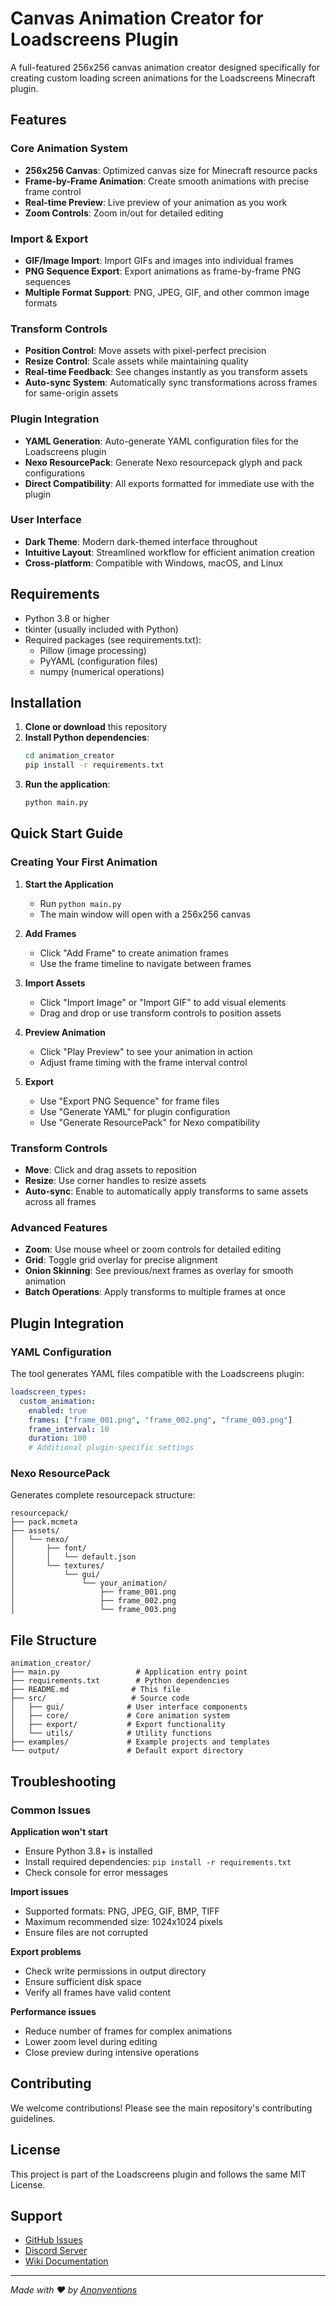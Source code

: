 # Canvas Animation Creator for Loadscreens Plugin

A full-featured 256x256 canvas animation creator designed specifically for creating custom loading screen animations for the Loadscreens Minecraft plugin.

## Features

### Core Animation System
- **256x256 Canvas**: Optimized canvas size for Minecraft resource packs
- **Frame-by-Frame Animation**: Create smooth animations with precise frame control
- **Real-time Preview**: Live preview of your animation as you work
- **Zoom Controls**: Zoom in/out for detailed editing

### Import & Export
- **GIF/Image Import**: Import GIFs and images into individual frames
- **PNG Sequence Export**: Export animations as frame-by-frame PNG sequences
- **Multiple Format Support**: PNG, JPEG, GIF, and other common image formats

### Transform Controls
- **Position Control**: Move assets with pixel-perfect precision
- **Resize Control**: Scale assets while maintaining quality
- **Real-time Feedback**: See changes instantly as you transform assets
- **Auto-sync System**: Automatically sync transformations across frames for same-origin assets

### Plugin Integration
- **YAML Generation**: Auto-generate YAML configuration files for the Loadscreens plugin
- **Nexo ResourcePack**: Generate Nexo resourcepack glyph and pack configurations
- **Direct Compatibility**: All exports formatted for immediate use with the plugin

### User Interface
- **Dark Theme**: Modern dark-themed interface throughout
- **Intuitive Layout**: Streamlined workflow for efficient animation creation
- **Cross-platform**: Compatible with Windows, macOS, and Linux

## Requirements

- Python 3.8 or higher
- tkinter (usually included with Python)
- Required packages (see requirements.txt):
  - Pillow (image processing)
  - PyYAML (configuration files)
  - numpy (numerical operations)

## Installation

1. **Clone or download** this repository
2. **Install Python dependencies**:
   ```bash
   cd animation_creator
   pip install -r requirements.txt
   ```
3. **Run the application**:
   ```bash
   python main.py
   ```

## Quick Start Guide

### Creating Your First Animation

1. **Start the Application**
   - Run `python main.py`
   - The main window will open with a 256x256 canvas

2. **Add Frames**
   - Click "Add Frame" to create animation frames
   - Use the frame timeline to navigate between frames

3. **Import Assets**
   - Click "Import Image" or "Import GIF" to add visual elements
   - Drag and drop or use transform controls to position assets

4. **Preview Animation**
   - Click "Play Preview" to see your animation in action
   - Adjust frame timing with the frame interval control

5. **Export**
   - Use "Export PNG Sequence" for frame files
   - Use "Generate YAML" for plugin configuration
   - Use "Generate ResourcePack" for Nexo compatibility

### Transform Controls

- **Move**: Click and drag assets to reposition
- **Resize**: Use corner handles to resize assets
- **Auto-sync**: Enable to automatically apply transforms to same assets across all frames

### Advanced Features

- **Zoom**: Use mouse wheel or zoom controls for detailed editing
- **Grid**: Toggle grid overlay for precise alignment
- **Onion Skinning**: See previous/next frames as overlay for smooth animation
- **Batch Operations**: Apply transforms to multiple frames at once

## Plugin Integration

### YAML Configuration

The tool generates YAML files compatible with the Loadscreens plugin:

```yaml
loadscreen_types:
  custom_animation:
    enabled: true
    frames: ["frame_001.png", "frame_002.png", "frame_003.png"]
    frame_interval: 10
    duration: 100
    # Additional plugin-specific settings
```

### Nexo ResourcePack

Generates complete resourcepack structure:
```
resourcepack/
├── pack.mcmeta
├── assets/
│   └── nexo/
│       ├── font/
│       │   └── default.json
│       └── textures/
│           └── gui/
│               └── your_animation/
│                   ├── frame_001.png
│                   ├── frame_002.png
│                   └── frame_003.png
```

## File Structure

```
animation_creator/
├── main.py                 # Application entry point
├── requirements.txt        # Python dependencies
├── README.md              # This file
├── src/                   # Source code
│   ├── gui/              # User interface components
│   ├── core/             # Core animation system
│   ├── export/           # Export functionality
│   └── utils/            # Utility functions
├── examples/             # Example projects and templates
└── output/               # Default export directory
```

## Troubleshooting

### Common Issues

**Application won't start**
- Ensure Python 3.8+ is installed
- Install required dependencies: `pip install -r requirements.txt`
- Check console for error messages

**Import issues**
- Supported formats: PNG, JPEG, GIF, BMP, TIFF
- Maximum recommended size: 1024x1024 pixels
- Ensure files are not corrupted

**Export problems**
- Check write permissions in output directory
- Ensure sufficient disk space
- Verify all frames have valid content

**Performance issues**
- Reduce number of frames for complex animations
- Lower zoom level during editing
- Close preview during intensive operations

## Contributing

We welcome contributions! Please see the main repository's contributing guidelines.

## License

This project is part of the Loadscreens plugin and follows the same MIT License.

## Support

- [GitHub Issues](https://github.com/Anonventions/Loadscreens/issues)
- [Discord Server](https://discord.gg/SG8jvb9WU5)
- [Wiki Documentation](https://github.com/Anonventions/Loadscreens/wiki)

---

*Made with ❤️ by [Anonventions](https://github.com/Anonventions)*